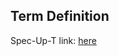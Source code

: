 ## Term Definition

Spec-Up-T link: <a href='https://weboftrust.github.io/WOT-terms/docs/glossary/one-way-function'>here</a>
